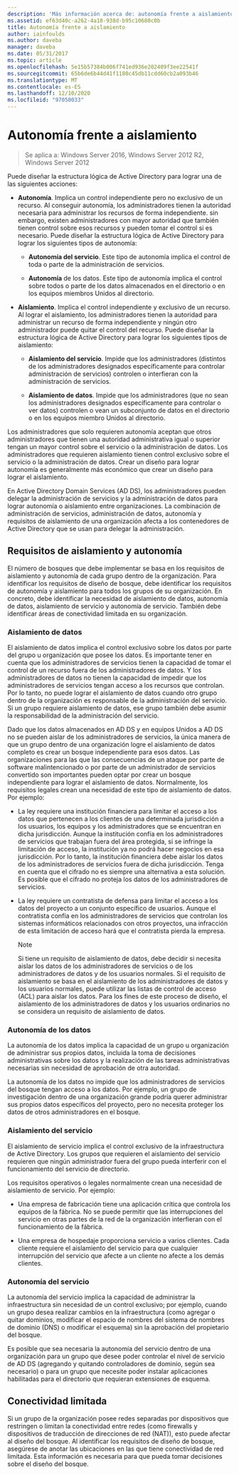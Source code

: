```yaml
---
description: 'Más información acerca de: autonomía frente a aislamiento'
ms.assetid: ef63d40c-a262-4a18-938d-b95c10680c0b
title: Autonomía frente a aislamiento
author: iainfoulds
ms.author: daveba
manager: daveba
ms.date: 05/31/2017
ms.topic: article
ms.openlocfilehash: 5e15b57384b006f741ed936e202409f3ee22541f
ms.sourcegitcommit: 65b6de6b44d41f1180c45db11cdd60cb2a093b46
ms.translationtype: MT
ms.contentlocale: es-ES
ms.lasthandoff: 12/10/2020
ms.locfileid: "97050033"
---
```

# <a name="autonomy-vs-isolation"></a>Autonomía frente a aislamiento

>Se aplica a: Windows Server 2016, Windows Server 2012 R2, Windows Server 2012

Puede diseñar la estructura lógica de Active Directory para lograr una de las siguientes acciones:

-   **Autonomía**. Implica un control independiente pero no exclusivo de un recurso. Al conseguir autonomía, los administradores tienen la autoridad necesaria para administrar los recursos de forma independiente. sin embargo, existen administradores con mayor autoridad que también tienen control sobre esos recursos y pueden tomar el control si es necesario. Puede diseñar la estructura lógica de Active Directory para lograr los siguientes tipos de autonomía:

    -   **Autonomía del servicio**. Este tipo de autonomía implica el control de toda o parte de la administración de servicios.

    -   **Autonomía** de los datos. Este tipo de autonomía implica el control sobre todos o parte de los datos almacenados en el directorio o en los equipos miembros Unidos al directorio.

-   **Aislamiento**. Implica el control independiente y exclusivo de un recurso. Al lograr el aislamiento, los administradores tienen la autoridad para administrar un recurso de forma independiente y ningún otro administrador puede quitar el control del recurso. Puede diseñar la estructura lógica de Active Directory para lograr los siguientes tipos de aislamiento:

    -   **Aislamiento del servicio**. Impide que los administradores (distintos de los administradores designados específicamente para controlar administración de servicios) controlen o interfieran con la administración de servicios.

    -   **Aislamiento de datos**. Impide que los administradores (que no sean los administradores designados específicamente para controlar o ver datos) controlen o vean un subconjunto de datos en el directorio o en los equipos miembro Unidos al directorio.

Los administradores que solo requieren autonomía aceptan que otros administradores que tienen una autoridad administrativa igual o superior tengan un mayor control sobre el servicio o la administración de datos. Los administradores que requieren aislamiento tienen control exclusivo sobre el servicio o la administración de datos. Crear un diseño para lograr autonomía es generalmente más económico que crear un diseño para lograr el aislamiento.

En Active Directory Domain Services (AD DS), los administradores pueden delegar la administración de servicios y la administración de datos para lograr autonomía o aislamiento entre organizaciones. La combinación de administración de servicios, administración de datos, autonomía y requisitos de aislamiento de una organización afecta a los contenedores de Active Directory que se usan para delegar la administración.

## <a name="isolation-and-autonomy-requirements"></a>Requisitos de aislamiento y autonomía
El número de bosques que debe implementar se basa en los requisitos de aislamiento y autonomía de cada grupo dentro de la organización. Para identificar los requisitos de diseño de bosque, debe identificar los requisitos de autonomía y aislamiento para todos los grupos de su organización. En concreto, debe identificar la necesidad de aislamiento de datos, autonomía de datos, aislamiento de servicio y autonomía de servicio. También debe identificar áreas de conectividad limitada en su organización.

### <a name="data-isolation"></a>Aislamiento de datos
El aislamiento de datos implica el control exclusivo sobre los datos por parte del grupo u organización que posee los datos. Es importante tener en cuenta que los administradores de servicios tienen la capacidad de tomar el control de un recurso fuera de los administradores de datos. Y los administradores de datos no tienen la capacidad de impedir que los administradores de servicios tengan acceso a los recursos que controlan. Por lo tanto, no puede lograr el aislamiento de datos cuando otro grupo dentro de la organización es responsable de la administración del servicio. Si un grupo requiere aislamiento de datos, ese grupo también debe asumir la responsabilidad de la administración del servicio.

Dado que los datos almacenados en AD DS y en equipos Unidos a AD DS no se pueden aislar de los administradores de servicios, la única manera de que un grupo dentro de una organización logre el aislamiento de datos completo es crear un bosque independiente para esos datos. Las organizaciones para las que las consecuencias de un ataque por parte de software malintencionado o por parte de un administrador de servicios convertido son importantes pueden optar por crear un bosque independiente para lograr el aislamiento de datos. Normalmente, los requisitos legales crean una necesidad de este tipo de aislamiento de datos. Por ejemplo:

-   La ley requiere una institución financiera para limitar el acceso a los datos que pertenecen a los clientes de una determinada jurisdicción a los usuarios, los equipos y los administradores que se encuentran en dicha jurisdicción. Aunque la institución confía en los administradores de servicios que trabajan fuera del área protegida, si se infringe la limitación de acceso, la institución ya no podrá hacer negocios en esa jurisdicción. Por lo tanto, la institución financiera debe aislar los datos de los administradores de servicios fuera de dicha jurisdicción. Tenga en cuenta que el cifrado no es siempre una alternativa a esta solución. Es posible que el cifrado no proteja los datos de los administradores de servicios.

-   La ley requiere un contratista de defensa para limitar el acceso a los datos del proyecto a un conjunto específico de usuarios. Aunque el contratista confía en los administradores de servicios que controlan los sistemas informáticos relacionados con otros proyectos, una infracción de esta limitación de acceso hará que el contratista pierda la empresa.

    > [!NOTE]
    > Si tiene un requisito de aislamiento de datos, debe decidir si necesita aislar los datos de los administradores de servicios o de los administradores de datos y de los usuarios normales. Si el requisito de aislamiento se basa en el aislamiento de los administradores de datos y los usuarios normales, puede utilizar las listas de control de acceso (ACL) para aislar los datos. Para los fines de este proceso de diseño, el aislamiento de los administradores de datos y los usuarios ordinarios no se considera un requisito de aislamiento de datos.

### <a name="data-autonomy"></a>Autonomía de los datos
La autonomía de los datos implica la capacidad de un grupo u organización de administrar sus propios datos, incluida la toma de decisiones administrativas sobre los datos y la realización de las tareas administrativas necesarias sin necesidad de aprobación de otra autoridad.

La autonomía de los datos no impide que los administradores de servicios del bosque tengan acceso a los datos. Por ejemplo, un grupo de investigación dentro de una organización grande podría querer administrar sus propios datos específicos del proyecto, pero no necesita proteger los datos de otros administradores en el bosque.

### <a name="service-isolation"></a>Aislamiento del servicio
El aislamiento de servicio implica el control exclusivo de la infraestructura de Active Directory. Los grupos que requieren el aislamiento del servicio requieren que ningún administrador fuera del grupo pueda interferir con el funcionamiento del servicio de directorio.

Los requisitos operativos o legales normalmente crean una necesidad de aislamiento de servicio. Por ejemplo:

-   Una empresa de fabricación tiene una aplicación crítica que controla los equipos de la fábrica. No se puede permitir que las interrupciones del servicio en otras partes de la red de la organización interfieran con el funcionamiento de la fábrica.

-   Una empresa de hospedaje proporciona servicio a varios clientes. Cada cliente requiere el aislamiento del servicio para que cualquier interrupción del servicio que afecte a un cliente no afecte a los demás clientes.

### <a name="service-autonomy"></a>Autonomía del servicio
La autonomía del servicio implica la capacidad de administrar la infraestructura sin necesidad de un control exclusivo; por ejemplo, cuando un grupo desea realizar cambios en la infraestructura (como agregar o quitar dominios, modificar el espacio de nombres del sistema de nombres de dominio (DNS) o modificar el esquema) sin la aprobación del propietario del bosque.

Es posible que sea necesaria la autonomía del servicio dentro de una organización para un grupo que desee poder controlar el nivel de servicio de AD DS (agregando y quitando controladores de dominio, según sea necesario) o para un grupo que necesite poder instalar aplicaciones habilitadas para el directorio que requieran extensiones de esquema.

## <a name="limited-connectivity"></a>Conectividad limitada
Si un grupo de la organización posee redes separadas por dispositivos que restringen o limitan la conectividad entre redes (como firewalls y dispositivos de traducción de direcciones de red (NAT)), esto puede afectar al diseño del bosque. Al identificar los requisitos de diseño de bosque, asegúrese de anotar las ubicaciones en las que tiene conectividad de red limitada. Esta información es necesaria para que pueda tomar decisiones sobre el diseño del bosque.



